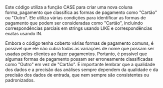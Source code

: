 Este código utiliza a função CASE para criar uma nova coluna forma_pagamento que classifica as formas de pagamento como "Cartão" ou "Outro". Ele utiliza várias condições para identificar as formas de pagamento que podem ser consideradas como "Cartão", incluindo correspondências parciais em strings usando LIKE e correspondências exatas usando IN.

Embora o código tenha coberto várias formas de pagamento comuns, é possível que ele não cubra todas as variações de nome que possam ser usadas pelos clientes ao fazer pagamentos. Portanto, é possível que algumas formas de pagamento possam ser erroneamente classificadas como "Outro" em vez de "Cartão". É importante lembrar que a qualidade dos dados e a precisão das análises sempre dependem da qualidade e da precisão dos dados de entrada, que nem sempre são consistentes ou padronizados.